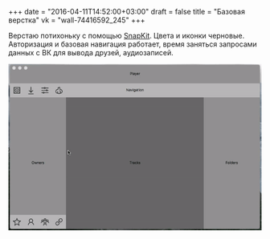+++
date = "2016-04-11T14:52:00+03:00"
draft = false
title = "Базовая верстка"
vk = "wall-74416592_245"
+++

Верстаю потихоньку с помощью [SnapKit](http://snapkit.io). Цвета и иконки черновые. Авторизация и базовая навигация работает, время заняться запросами данных с ВК для вывода друзей, аудиозаписей.

![Gif](/images/first-navigation.gif)
